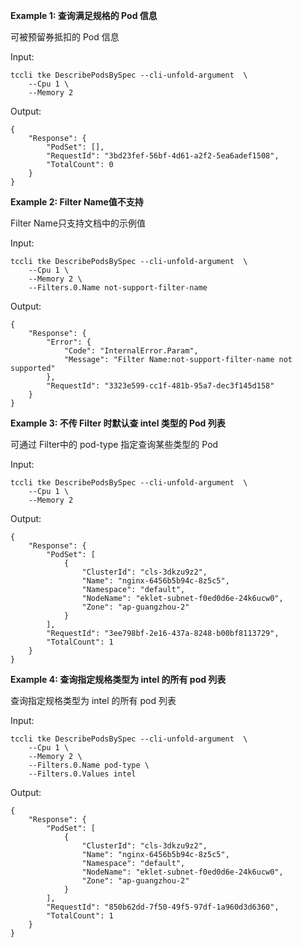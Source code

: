 **Example 1: 查询满足规格的 Pod 信息**

可被预留券抵扣的 Pod 信息

Input: 

```
tccli tke DescribePodsBySpec --cli-unfold-argument  \
    --Cpu 1 \
    --Memory 2
```

Output: 
```
{
    "Response": {
        "PodSet": [],
        "RequestId": "3bd23fef-56bf-4d61-a2f2-5ea6adef1508",
        "TotalCount": 0
    }
}
```

**Example 2: Filter Name值不支持**

Filter Name只支持文档中的示例值

Input: 

```
tccli tke DescribePodsBySpec --cli-unfold-argument  \
    --Cpu 1 \
    --Memory 2 \
    --Filters.0.Name not-support-filter-name
```

Output: 
```
{
    "Response": {
        "Error": {
            "Code": "InternalError.Param",
            "Message": "Filter Name:not-support-filter-name not supported"
        },
        "RequestId": "3323e599-cc1f-481b-95a7-dec3f145d158"
    }
}
```

**Example 3: 不传 Filter 时默认查 intel 类型的 Pod 列表**

可通过 Filter中的 pod-type 指定查询某些类型的 Pod

Input: 

```
tccli tke DescribePodsBySpec --cli-unfold-argument  \
    --Cpu 1 \
    --Memory 2
```

Output: 
```
{
    "Response": {
        "PodSet": [
            {
                "ClusterId": "cls-3dkzu9z2",
                "Name": "nginx-6456b5b94c-8z5c5",
                "Namespace": "default",
                "NodeName": "eklet-subnet-f0ed0d6e-24k6ucw0",
                "Zone": "ap-guangzhou-2"
            }
        ],
        "RequestId": "3ee798bf-2e16-437a-8248-b00bf8113729",
        "TotalCount": 1
    }
}
```

**Example 4: 查询指定规格类型为 intel 的所有 pod 列表**

查询指定规格类型为 intel 的所有 pod 列表

Input: 

```
tccli tke DescribePodsBySpec --cli-unfold-argument  \
    --Cpu 1 \
    --Memory 2 \
    --Filters.0.Name pod-type \
    --Filters.0.Values intel
```

Output: 
```
{
    "Response": {
        "PodSet": [
            {
                "ClusterId": "cls-3dkzu9z2",
                "Name": "nginx-6456b5b94c-8z5c5",
                "Namespace": "default",
                "NodeName": "eklet-subnet-f0ed0d6e-24k6ucw0",
                "Zone": "ap-guangzhou-2"
            }
        ],
        "RequestId": "850b62dd-7f50-49f5-97df-1a960d3d6360",
        "TotalCount": 1
    }
}
```

